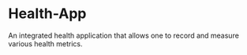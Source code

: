 # Health-App
An integrated health application that allows one to record and measure various health metrics.
